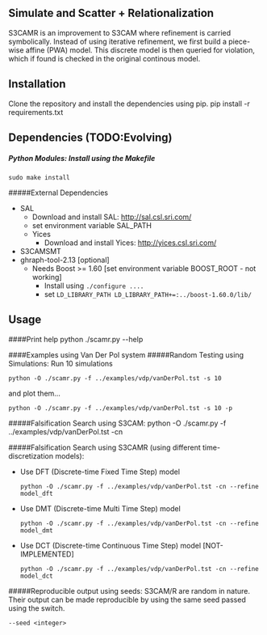 Simulate and Scatter + Relationalization
---

S3CAMR is an improvement to S3CAM where refinement is carried symbolically.
Instead of using iterative refinement, we first build a piece-wise affine (PWA)
model. This discrete model is then queried for violation, which if found is
checked in the original continous model.

Installation
---
Clone the repository and install the dependencies using pip.
pip install -r requirements.txt

Dependencies (TODO:Evolving)
---
##### Python Modules: Install using the Makefile
    sudo make install

#####External Dependencies
- SAL
    - Download and install SAL: http://sal.csl.sri.com/
    - set environment variable SAL_PATH
    - Yices
        - Download and install Yices: http://yices.csl.sri.com/
- S3CAMSMT
- ghraph-tool-2.13 [optional]
    - Needs Boost >= 1.60 [set environment variable BOOST_ROOT - not working]
        - Install using `./configure .... `
        - set `LD_LIBRARY_PATH LD_LIBRARY_PATH+=:../boost-1.60.0/lib/`

Usage
---
####Print help
    python ./scamr.py --help

####Examples using Van Der Pol system
#####Random Testing using Simulations:
Run 10 simulations

    python -O ./scamr.py -f ../examples/vdp/vanDerPol.tst -s 10
and plot them...

    python -O ./scamr.py -f ../examples/vdp/vanDerPol.tst -s 10 -p

#####Falsification Search using S3CAM:
    python -O ./scamr.py -f ../examples/vdp/vanDerPol.tst -cn

#####Falsification Search using S3CAMR (using different time-discretization models):
- Use DFT (Discrete-time Fixed Time Step) model

    ```
    python -O ./scamr.py -f ../examples/vdp/vanDerPol.tst -cn --refine model_dft
    ```
- Use DMT (Discrete-time Multi Time Step) model

    ```
    python -O ./scamr.py -f ../examples/vdp/vanDerPol.tst -cn --refine model_dmt
    ```
- Use DCT (Discrete-time Continuous Time Step) model [NOT-IMPLEMENTED]

    ```
    python -O ./scamr.py -f ../examples/vdp/vanDerPol.tst -cn --refine model_dct
    ```

#####Reproducible output using seeds:
S3CAM/R are random in nature. Their output can be made reproducible by using the same seed passed using the switch.

    --seed <integer>
